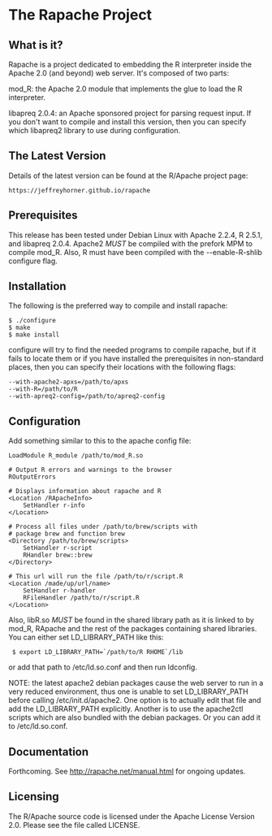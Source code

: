 The Rapache Project
===================

  What is it?
  -----------
  Rapache is a project dedicated to embedding the R interpreter inside
  the Apache 2.0 (and beyond) web server. It's composed of two parts:

  mod_R: the Apache 2.0 module that implements the glue to load the
  R interpreter.

  libapreq 2.0.4: an Apache sponsored project for parsing request input.
  If you don't want to compile and install this version, then you can
  specify which libapreq2 library to use during configuration.

  The Latest Version
  ------------------

  Details of the latest version can be found at the R/Apache
  project page:

	https://jeffreyhorner.github.io/rapache

  Prerequisites
  -------------
  This release has been tested under Debian Linux with Apache 2.2.4,
  R 2.5.1, and libapreq 2.0.4.  Apache2 _MUST_ be compiled with the
  prefork MPM to compile mod_R. Also, R must have been compiled with
  the --enable-R-shlib configure flag.

  Installation
  ------------
  The following is the preferred way to compile and install rapache:

    $ ./configure
    $ make
    $ make install

  configure will try to find the needed programs to compile rapache,
  but if it fails to locate them or if you have installed the
  prerequisites in non-standard places, then you can specify their
  locations with the following flags:

    --with-apache2-apxs=/path/to/apxs
    --with-R=/path/to/R
    --with-apreq2-config=/path/to/apreq2-config

  Configuration
  -------------
  Add something similar to this to the apache config file:

    LoadModule R_module /path/to/mod_R.so

    # Output R errors and warnings to the browser
    ROutputErrors

    # Displays information about rapache and R
    <Location /RApacheInfo>
        SetHandler r-info
    </Location>

    # Process all files under /path/to/brew/scripts with
    # package brew and function brew
    <Directory /path/to/brew/scripts>
        SetHandler r-script
        RHandler brew::brew
    </Directory>

    # This url will run the file /path/to/r/script.R
    <Location /made/up/url/name>
        SetHandler r-handler
        RFileHandler /path/to/r/script.R
    </Location>

  Also, libR.so _MUST_ be found in the shared library path as it is
  linked to by mod_R, RApache and the rest of the packages containing
  shared libraries. You can either set LD_LIBRARY_PATH like this:

     $ export LD_LIBRARY_PATH=`/path/to/R RHOME`/lib

  or add that path to /etc/ld.so.conf and then run ldconfig. 

  NOTE: the latest apache2 debian packages cause the web server to run
  in a very reduced environment, thus one is unable to set LD_LIBRARY_PATH
  before calling /etc/init.d/apache2. One option is to actually edit that
  file and add the LD_LIBRARY_PATH explicitly. Another is to use the apache2ctl
  scripts which are also bundled with the debian packages. Or you can add it
  to /etc/ld.so.conf.

  Documentation
  -------------
  
  Forthcoming. See http://rapache.net/manual.html
  for ongoing updates.

  Licensing
  ---------

  The R/Apache source code is licensed under the Apache License Version
  2.0.  Please see the file called LICENSE.

